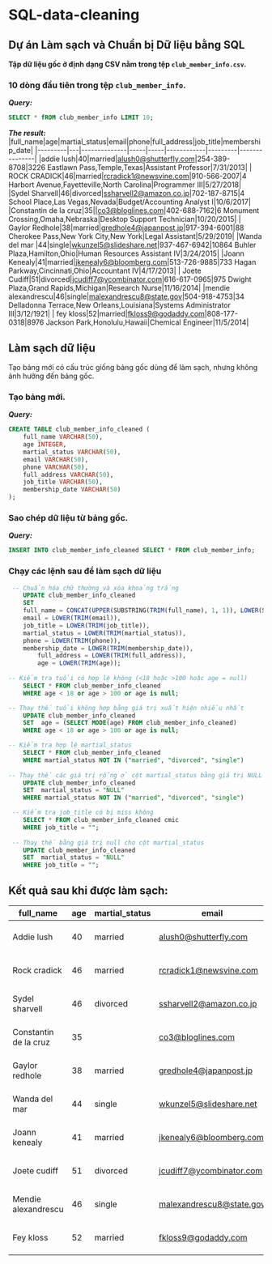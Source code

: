 # SQL-data-cleaning
## Dự án Làm sạch và Chuẩn bị Dữ liệu bằng SQL

**Tập dữ liệu gốc ở định dạng CSV nằm trong tệp `club_member_info.csv`.**

### 10 dòng đầu tiên trong tệp `club_member_info`.

***Query:***
```SQL
SELECT * fROM club_member_info LIMIT 10;
```
***The result:***
|full_name|age|martial_status|email|phone|full_address|job_title|membership_date|
|---------|---|--------------|-----|-----|------------|---------|---------------|
|addie lush|40|married|alush0@shutterfly.com|254-389-8708|3226 Eastlawn Pass,Temple,Texas|Assistant Professor|7/31/2013|
|      ROCK CRADICK|46|married|rcradick1@newsvine.com|910-566-2007|4 Harbort Avenue,Fayetteville,North Carolina|Programmer III|5/27/2018|
|Sydel Sharvell|46|divorced|ssharvell2@amazon.co.jp|702-187-8715|4 School Place,Las Vegas,Nevada|Budget/Accounting Analyst I|10/6/2017|
|Constantin de la cruz|35||co3@bloglines.com|402-688-7162|6 Monument Crossing,Omaha,Nebraska|Desktop Support Technician|10/20/2015|
|  Gaylor Redhole|38|married|gredhole4@japanpost.jp|917-394-6001|88 Cherokee Pass,New York City,New York|Legal Assistant|5/29/2019|
|Wanda del mar       |44|single|wkunzel5@slideshare.net|937-467-6942|10864 Buhler Plaza,Hamilton,Ohio|Human Resources Assistant IV|3/24/2015|
|Joann Kenealy|41|married|jkenealy6@bloomberg.com|513-726-9885|733 Hagan Parkway,Cincinnati,Ohio|Accountant IV|4/17/2013|
|   Joete Cudiff|51|divorced|jcudiff7@ycombinator.com|616-617-0965|975 Dwight Plaza,Grand Rapids,Michigan|Research Nurse|11/16/2014|
|mendie alexandrescu|46|single|malexandrescu8@state.gov|504-918-4753|34 Delladonna Terrace,New Orleans,Louisiana|Systems Administrator III|3/12/1921|
| fey kloss|52|married|fkloss9@godaddy.com|808-177-0318|8976 Jackson Park,Honolulu,Hawaii|Chemical Engineer|11/5/2014|

## Làm sạch dữ liệu
Tạo bảng mới có cấu trúc giống bảng gốc dùng để làm sạch, nhưng không ảnh hưởng đến bảng gốc.

### Tạo bảng mới.
***Query:***
```SQL
CREATE TABLE club_member_info_cleaned (
	full_name VARCHAR(50),
	age INTEGER,
	martial_status VARCHAR(50),
	email VARCHAR(50),
	phone VARCHAR(50),
	full_address VARCHAR(50),
	job_title VARCHAR(50),
	membership_date VARCHAR(50)
);
```
### Sao chép dữ liệu từ bảng gốc.
***Query:***
```SQL
INSERT INTO club_member_info_cleaned SELECT * FROM club_member_info;
```
### Chạy các lệnh sau để làm sạch dữ liệu
```SQL
 -- Chuẩn hóa chữ thường và xóa khoảng trắng
    UPDATE club_member_info_cleaned
    SET 
	full_name = CONCAT(UPPER(SUBSTRING(TRIM(full_name), 1, 1)), LOWER(SUBSTRING(TRIM(full_name), 2))),
	email = LOWER(TRIM(email)),
	job_title = LOWER(TRIM(job_title)),
	martial_status = LOWER(TRIM(martial_status)),
	phone = LOWER(TRIM(phone)),
	membership_date = LOWER(TRIM(membership_date)),
		full_address = LOWER(TRIM(full_address)),
		age = LOWER(TRIM(age));
    
-- Kiểm tra tuổi có hợp lệ không (<18 hoặc >100 hoặc age = null)
    SELECT * FROM club_member_info_cleaned
    WHERE age < 18 or age > 100 or age is null;

-- Thay thế tuổi không hợp bằng giá trị xuất hiện nhiều nhất
    UPDATE club_member_info_cleaned 
    SET  age = (SELECT MODE(age) FROM club_member_info_cleaned)
    WHERE age < 18 or age > 100 or age is null;

-- Kiểm tra hợp lệ martial_status
    SELECT * FROM club_member_info_cleaned 
    WHERE martial_status NOT IN ("married", "divorced", "single")
 	
-- Thay thế các giá trị rỗng ở cột martial_status bằng giá trị NULL
    UPDATE club_member_info_cleaned 
    SET  martial_status = "NULL"
    WHERE martial_status NOT IN ("married", "divorced", "single")

 -- Kiểm tra job_title có bị miss không
    SELECT * FROM club_member_info_cleaned cmic
    WHERE job_title = "";
 
 -- Thay thế bằng giá trị null cho cột martial_status
    UPDATE club_member_info_cleaned 
    SET  martial_status = "NULL"
    WHERE job_title = "";
```

## Kết quả sau khi được làm sạch:

|full_name|age|martial_status|email|phone|full_address|job_title|membership_date|
|---------|---|--------------|-----|-----|------------|---------|---------------|
|Addie lush|40|married|alush0@shutterfly.com|254-389-8708|3226 eastlawn pass,temple,texas|assistant professor|7/31/2013|
|Rock cradick|46|married|rcradick1@newsvine.com|910-566-2007|4 harbort avenue,fayetteville,north carolina|programmer iii|5/27/2018|
|Sydel sharvell|46|divorced|ssharvell2@amazon.co.jp|702-187-8715|4 school place,las vegas,nevada|budget/accounting analyst i|10/6/2017|
|Constantin de la cruz|35||co3@bloglines.com|402-688-7162|6 monument crossing,omaha,nebraska|desktop support technician|10/20/2015|
|Gaylor redhole|38|married|gredhole4@japanpost.jp|917-394-6001|88 cherokee pass,new york city,new york|legal assistant|5/29/2019|
|Wanda del mar|44|single|wkunzel5@slideshare.net|937-467-6942|10864 buhler plaza,hamilton,ohio|human resources assistant iv|3/24/2015|
|Joann kenealy|41|married|jkenealy6@bloomberg.com|513-726-9885|733 hagan parkway,cincinnati,ohio|accountant iv|4/17/2013|
|Joete cudiff|51|divorced|jcudiff7@ycombinator.com|616-617-0965|975 dwight plaza,grand rapids,michigan|research nurse|11/16/2014|
|Mendie alexandrescu|46|single|malexandrescu8@state.gov|504-918-4753|34 delladonna terrace,new orleans,louisiana|systems administrator iii|3/12/1921|
|Fey kloss|52|married|fkloss9@godaddy.com|808-177-0318|8976 jackson park,honolulu,hawaii|chemical engineer|11/5/2014|




